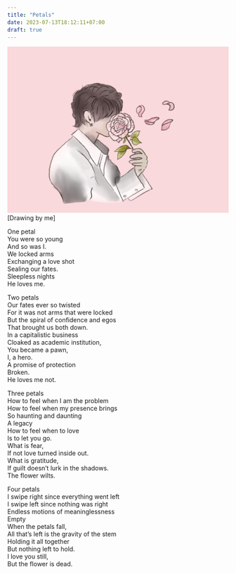 ```yaml
---
title: "Petals"
date: 2023-07-13T18:12:11+07:00
draft: true
---
```

![Petals](/Petals.png)
[Drawing by me]

One petal  
You were so young  
And so was I.  
We locked arms  
Exchanging a love shot  
Sealing our fates.  
Sleepless nights   
He loves me.  

Two petals  
Our fates ever so twisted  
For it was not arms that were locked  
But the spiral of confidence and egos  
That brought us both down.  
In a capitalistic business  
Cloaked as academic institution,  
You became a pawn,  
I, a hero.  
A promise of protection  
Broken.  
He loves me not.  

Three petals  
How to feel when I am the problem  
How to feel when my presence brings  
So haunting and daunting  
A legacy  
How to feel when to love  
Is to let you go.  
What is fear,  
If not love turned inside out.  
What is gratitude,  
If guilt doesn’t lurk in the shadows.  
The flower wilts.  
 
Four petals  
I swipe right since everything went left  
I swipe left since nothing was right  
Endless motions of meaninglessness  
Empty  
When the petals fall,  
All that’s left is the gravity of the stem  
Holding it all together  
But nothing left to hold.  
I love you still,  
But the flower is dead.  
